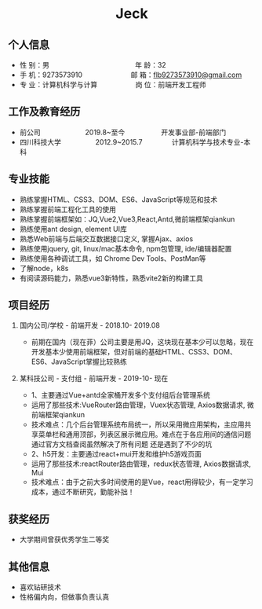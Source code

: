  <center>
     <h1>Jeck</h1>
 </center>

## 个人信息 

* 性 别：男&emsp;&emsp;&emsp;&emsp;&emsp;&emsp;&emsp;&emsp;&emsp;&emsp;&emsp;&emsp;&ensp;年 龄：32  
* 手 机：9273573910 &emsp;&emsp;&emsp;&emsp;&emsp;&emsp;&ensp;  邮 箱：flb9273573910@gmail.com   
* 专 业：计算机科学与计算 &emsp;&emsp;&emsp;&emsp;&emsp; 岗 位：前端开发工程师

## 工作及教育经历

* 前公司&emsp;&emsp;&emsp;&emsp;&emsp;&emsp;&ensp;2019.8~至今&emsp;&emsp;&emsp;&emsp;&emsp; 开发事业部-前端部门       
* 四川科技大学&emsp;&emsp;&emsp;&emsp;&emsp;2012.9~2015.7&emsp;&emsp;&emsp;&emsp; 计算机科学与技术专业-本科         

## 专业技能

* 熟练掌握HTML、CSS3、DOM、ES6、JavaScript等规范和技术
* 熟练掌握前端工程化工具的使用
* 熟练掌握前端框架如：JQ,Vue2,Vue3,React,Antd,微前端框架qiankun
* 熟练使用ant design, element UI库
* 熟悉Web前端与后端交互数据接口定义, 掌握Ajax、axios
* 熟练使用jquery, git, linux/mac基本命令, npm包管理, ide/编辑器配置
* 熟练使用各种调试工具，如 Chrome Dev Tools、PostMan等
* 了解node，k8s
* 有阅读源码能力，熟悉vue3新特性，熟悉vite2新的构建工具

## 项目经历

1. 国内公司/学校 - 前端开发  - 2018.10- 2019.08
    * 前期在国内（现在菲）公司主要是用JQ，这块现在基本少可以忽略，现在开发基本少使用前端框架，但对前端的基础HTML、CSS3、DOM、ES6、JavaScript掌握比较熟练

2. 某科技公司 - 支付组 - 前端开发 - 2019-10- 现在
    * 1、主要通过Vue+antd全家桶开发多个支付组后台管理系统
    * 运用了那些技术:VueRouter路由管理，Vuex状态管理, Axios数据请求, 微前端框架qiankun
    * 技术难点：几个后台管理系统布局统一，所以采用微应用架构，主应用共享菜单栏和通用顶部，列表区展示微应用。难点在于各应用间的通信问题
            通过官方文档查阅虽然解决了所有问题 还是遇到了不少的坑
    * 2、h5开发：主要通过react+mui开发和维护h5游戏页面
    * 运用了那些技术:reactRouter路由管理，redux状态管理, Axios数据请求, Mui
    * 技术难点：由于之前大多时间使用的是Vue，react用得较少，有一定学习成本，通过不断研究，勤能补拙！
## 获奖经历
* 大学期间曾获优秀学生二等奖

## 其他信息 
* 喜欢钻研技术
* 性格偏内向，但做事负责认真
